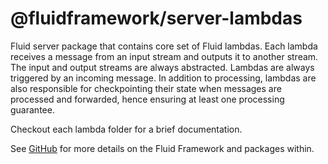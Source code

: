# @fluidframework/server-lambdas

Fluid server package that contains core set of Fluid lambdas. Each lambda receives a message from an input stream and
outputs it to another stream. The input and output streams are always abstracted. Lambdas are always triggered by an
incoming message. In addition to processing, lambdas are also responsible for checkpointing their state when messages
are processed and forwarded, hence ensuring at least one processing guarantee.

Checkout each lambda folder for a brief documentation.

See [GitHub](https://github.com/microsoft/FluidFramework) for more details on the Fluid Framework and packages within.
